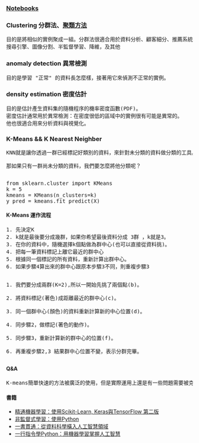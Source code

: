 ### [Notebooks](https://github.com/jumbokh/nknu-class/blob/main/ML/notebooks/Notebooks.md)
### Clustering 分群法、[聚類方法](https://github.com/jumbokh/nknu-class/blob/main/docs/%E8%81%9A%E9%A1%9E%E6%96%B9%E6%B3%95.pdf)
<pre>
目的是將相似的實例聚成一組。分群法很適合用於資料分析、顧客細分、推薦系統、
搜尋引擎、圖像分割、半監督學習、降維，及其他
</pre>
### anomaly detection 異常檢測
<pre>
目的是學習 "正常" 的資料長怎麼樣，接著用它來偵測不正常的實例。
</pre>
### density estimation 密度估計
<pre>
目的是估計產生資料集的隨機程序的機率密度函數(PDF)。
密度估計通常用於異常檢測：在密度很低的區域中的實例很有可能是異常的。
他也很適合用來分析資料與視覺化。
</pre>
### K-Means && K Nearest Neighber
<pre>
KNN就是讓你透過一群已經標記好類別的資料，來針對未分類的資料做分類的工具。

那如果只有一群尚未分類的資料，我們要怎麼將他分類呢？
</pre>
##
<pre>
from sklearn.cluster import KMeans
k = 5
kmeans = KMeans(n_clusters=k)
y_pred = kmeans.fit_predict(X)
</pre>
#### K-Means 運作流程
<pre>
1. 先決定K
2. k就是最後要分成幾群，如果你希望最後資料分成 3群 ，k就是3。
3. 在你的資料中，隨機選擇k個點做為群中心(也可以直接從資料挑)。
4. 把每一筆資料標記上離它最近的群中心
5. 根據同一個標記的所有資料，重新計算出群中心。
6. 如果步驟4算出來的群中心跟原本步驟3不同，則重複步驟3
</pre>
##
<pre>
1. 我們要分成兩群(K=2),所以一開始先挑了兩個點(b)。

2. 將資料標記(著色)成距離最近的群中心(c)。

3. 同一個群中心(顏色)的資料重新計算新的中心位置(d)。

4. 同步驟2，做標記(著色的動作)。

5. 同步驟3，重新計算新的群中心的位置(f)。

6. 再重複步驟2,3 結果群中心位置不變，表示分群完畢。
</pre>
##
#### Q&A
<pre>
K-means簡單快速的方法被廣泛的使用，但是實際運用上還是有一些問題需要被克服。正所謂萬事起頭難，K-means一開始會先要求你提供K，但是k到底要多少才合理？ 
</pre>
#### 書籍
* [精通機器學習：使用Scikit-Learn, Keras與TensorFlow 第二版](https://www.books.com.tw/products/0010854043?gclid=Cj0KCQjws4aKBhDPARIsAIWH0JVf3gBKAAnbDrWncGpqfxvLBrJuyEIOVsyu_7_5-pYcb4uRh7ikXhQaAtvpEALw_wcB)
* [非監督式學習：使用Python](https://www.books.com.tw/products/0010852754?loc=P_br_r0vq68ygz_D_2aabd0_B_2)
* [一書貫通：從資料科學橫入人工智慧領域](https://www.books.com.tw/products/0010806798)
* [一行指令學Python：用機器學習掌握人工智慧](https://www.books.com.tw/products/0010872905?loc=M_0009_001)

